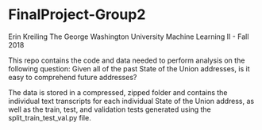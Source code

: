 # FinalProject-Group2

Erin Kreiling
The George Washington University
Machine Learning II - Fall 2018

This repo contains the code and data needed to perform analysis on the following question:
Given all of the past State of the Union addresses, is it easy to comprehend future addresses?

The data is stored in a compressed, zipped folder and contains the individual text transcripts for each individual State of the Union address, as well as the train, test, and validation tests generated using the split_train_test_val.py file. 

